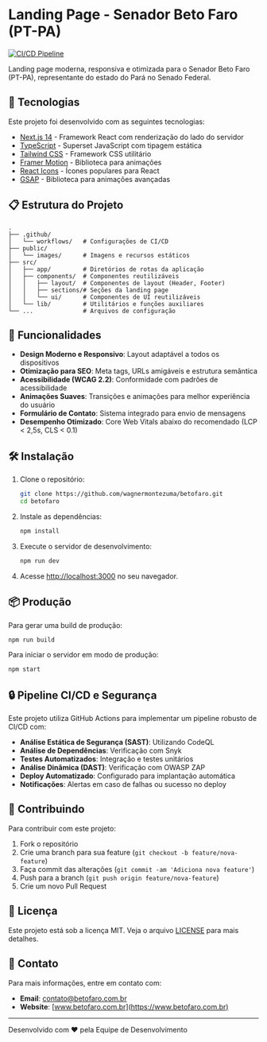 # Landing Page - Senador Beto Faro (PT-PA)

[![CI/CD Pipeline](https://github.com/wagnermontezuma/betofaro/actions/workflows/main.yml/badge.svg)](https://github.com/wagnermontezuma/betofaro/actions/workflows/main.yml)

Landing page moderna, responsiva e otimizada para o Senador Beto Faro (PT-PA), representante do estado do Pará no Senado Federal.

## 🚀 Tecnologias

Este projeto foi desenvolvido com as seguintes tecnologias:

- [Next.js 14](https://nextjs.org/) - Framework React com renderização do lado do servidor
- [TypeScript](https://www.typescriptlang.org/) - Superset JavaScript com tipagem estática
- [Tailwind CSS](https://tailwindcss.com/) - Framework CSS utilitário
- [Framer Motion](https://www.framer.com/motion/) - Biblioteca para animações
- [React Icons](https://react-icons.github.io/react-icons/) - Ícones populares para React
- [GSAP](https://greensock.com/gsap/) - Biblioteca para animações avançadas

## 📋 Estrutura do Projeto

```
.
├── .github/
│   └── workflows/   # Configurações de CI/CD
├── public/
│   └── images/      # Imagens e recursos estáticos
├── src/
│   ├── app/         # Diretórios de rotas da aplicação
│   ├── components/  # Componentes reutilizáveis
│   │   ├── layout/  # Componentes de layout (Header, Footer)
│   │   ├── sections/# Seções da landing page
│   │   └── ui/      # Componentes de UI reutilizáveis
│   └── lib/         # Utilitários e funções auxiliares
└── ...              # Arquivos de configuração
```

## 🔧 Funcionalidades

- **Design Moderno e Responsivo**: Layout adaptável a todos os dispositivos
- **Otimização para SEO**: Meta tags, URLs amigáveis e estrutura semântica
- **Acessibilidade (WCAG 2.2)**: Conformidade com padrões de acessibilidade
- **Animações Suaves**: Transições e animações para melhor experiência do usuário
- **Formulário de Contato**: Sistema integrado para envio de mensagens
- **Desempenho Otimizado**: Core Web Vitals abaixo do recomendado (LCP < 2,5s, CLS < 0.1)

## 🛠️ Instalação

1. Clone o repositório:
   ```bash
   git clone https://github.com/wagnermontezuma/betofaro.git
   cd betofaro
   ```

2. Instale as dependências:
   ```bash
   npm install
   ```

3. Execute o servidor de desenvolvimento:
   ```bash
   npm run dev
   ```

4. Acesse [http://localhost:3000](http://localhost:3000) no seu navegador.

## 📦 Produção

Para gerar uma build de produção:

```bash
npm run build
```

Para iniciar o servidor em modo de produção:

```bash
npm start
```

## 🔒 Pipeline CI/CD e Segurança

Este projeto utiliza GitHub Actions para implementar um pipeline robusto de CI/CD com:

- **Análise Estática de Segurança (SAST)**: Utilizando CodeQL
- **Análise de Dependências**: Verificação com Snyk
- **Testes Automatizados**: Integração e testes unitários
- **Análise Dinâmica (DAST)**: Verificação com OWASP ZAP
- **Deploy Automatizado**: Configurado para implantação automática
- **Notificações**: Alertas em caso de falhas ou sucesso no deploy

## 🤝 Contribuindo

Para contribuir com este projeto:

1. Fork o repositório
2. Crie uma branch para sua feature (`git checkout -b feature/nova-feature`)
3. Faça commit das alterações (`git commit -am 'Adiciona nova feature'`)
4. Push para a branch (`git push origin feature/nova-feature`)
5. Crie um novo Pull Request

## 📄 Licença

Este projeto está sob a licença MIT. Veja o arquivo [LICENSE](LICENSE) para mais detalhes.

## 📧 Contato

Para mais informações, entre em contato com:

- **Email**: contato@betofaro.com.br
- **Website**: [www.betofaro.com.br](https://www.betofaro.com.br)

---

Desenvolvido com ❤️ pela Equipe de Desenvolvimento
